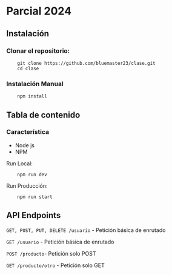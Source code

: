 # Parcial 2024
## Instalación

### Clonar el repositorio:
```
    git clone https://github.com/bluemaster23/clase.git
    cd clase
```

### Instalación Manual

```
    npm install
```

## Tabla de contenido

### Característica
- Node js
- NPM

Run Local:
```
    npm run dev
```
Run Producción:
```
    npm run start
```

## API Endpoints

<code>GET, POST, PUT, DELETE /usuario</code> - Petición básica de enrutado

<code>GET /usuario</code> - Petición básica de enrutado

<code>POST /producto</code>- Petición solo POST

<code>GET /producto/otro</code> - Petición solo GET
